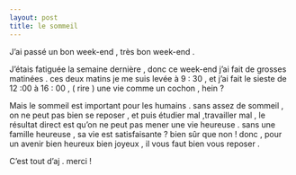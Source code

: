 ```yaml
---
layout: post
title: le sommeil
---
```


J’ai passé un bon week-end , très bon week-end .

J’étais fatiguée la semaine dernière , donc ce week-end j’ai fait de grosses matinées . ces deux matins je me suis levée à 9 : 30 , et j’ai fait le sieste de 12 :00 à 16 : 00 , ( rire ) une vie comme un cochon , hein ?

Mais le sommeil est important pour les humains . sans assez de sommeil , on ne peut pas bien se reposer , et puis étudier mal ,travailler mal , le résultat direct est qu’on ne peut pas mener une vie heureuse . sans une famille heureuse , sa vie est satisfaisante ? bien sûr que non ! donc , pour un avenir bien heureux bien joyeux , il vous faut bien vous reposer .

C’est tout d’aj . merci !
